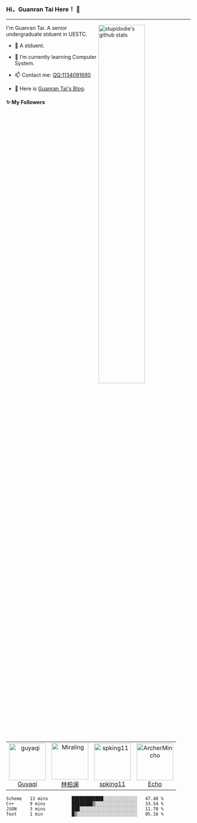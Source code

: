 ### Hi，Guanran Tai Here！ 👋

------

<!--
**stupidodie/stupidodie** is a ✨ _special_ ✨ repository because its `README.md` (this file) appears on your GitHub profile.

Here are some ideas to get you started:

- 🔭 I’m currently working on ...
- 🌱 I’m currently learning ...
- 👯 I’m looking to collaborate on ...
- 🤔 I’m looking for help with ...
- 💬 Ask me about ...
- 📫 How to reach me: ...
- 😄 Pronouns: ...
- ⚡ Fun fact: ...
-->
<img align="right" alt="stupidodie's github stats" width="50%" src="https://github-readme-stats.vercel.app/api?username=stupidodie&show_icons=true">

I'm Guanran Tai. A senior undergraduate stduent in UESTC.

- 🔭 A stduent.

- 🌱 I’m currently learning Computer System.

- 📫 Contact me: [QQ:1134091690](http://wpa.qq.com/msgrd?v=3&uin=1134091690&site=qq&menu=yes)

- 🤔 Here is [Guanran Tai's Blog](https://stupidodie.github.io/Blog/#/).

#### :sparkles: My Followers

<!--START_SECTION:top-followers-->
<table>
  <tr>
    <td align="center">
      <a href="https://github.com/guyaqi">
        <img src="https://avatars2.githubusercontent.com/u/26341682" width="100px;" alt="guyaqi"/>
      </a>
      <br />
      <a href="https://github.com/guyaqi">Guyaqi</a>
    </td>
    <td align="center">
      <a href="https://github.com/Miraling">
        <img src="https://avatars2.githubusercontent.com/u/46867770" width="100px;" alt="Miraling"/>
      </a>
      <br />
      <a href="https://github.com/Miraling">林柏澜</a>
    </td>
    <td align="center">
      <a href="https://github.com/spking11">
        <img src="https://avatars2.githubusercontent.com/u/52597061" width="100px;" alt="spking11"/>
      </a>
      <br />
      <a href="https://github.com/spking11">spking11</a>
    </td>
    <td align="center">
      <a href="https://github.com/ArcherMincho">
        <img src="https://avatars2.githubusercontent.com/u/43512045" width="100px;" alt="ArcherMincho"/>
      </a>
      <br />
      <a href="https://github.com/ArcherMincho">Echo</a>
    </td>
  </tr>
</table>
<!--END_SECTION:top-followers-->

<!--START_SECTION:waka-->
```text
Scheme   13 mins         ████████████░░░░░░░░░░░░░   47.48 % 
C++      9 mins          ████████▒░░░░░░░░░░░░░░░░   33.54 % 
JSON     3 mins          ███░░░░░░░░░░░░░░░░░░░░░░   11.70 % 
Text     1 min           █▒░░░░░░░░░░░░░░░░░░░░░░░   05.16 % 
```
<!--END_SECTION:waka-->
